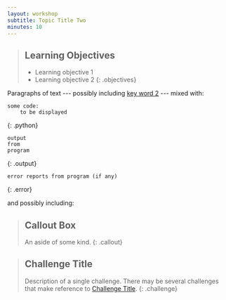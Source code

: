 ```yaml
---
layout: workshop
subtitle: Topic Title Two
minutes: 10
---
```

> ## Learning Objectives
>
> * Learning objective 1
> * Learning objective 2
{: .objectives}

Paragraphs of text
--- possibly including [key word 2](reference.html#key-word-2) ---
mixed with:

~~~
some code:
    to be displayed
~~~
{: .python}
~~~
output
from
program
~~~
{: .output}
~~~
error reports from program (if any)
~~~
{: .error}

and possibly including:

> ## Callout Box
>
> An aside of some kind.
{: .callout}

> ## Challenge Title
>
> Description of a single challenge.
> There may be several challenges
> that make reference to [Challenge Title](01-one.html#challenge-title).
{: .challenge}
